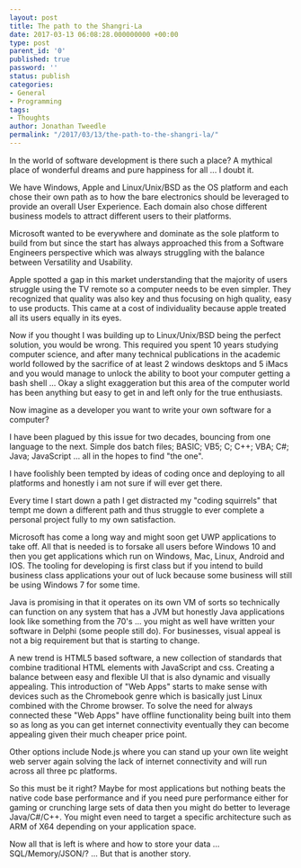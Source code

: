 ```yaml
---
layout: post
title: The path to the Shangri-La
date: 2017-03-13 06:08:28.000000000 +00:00
type: post
parent_id: '0'
published: true
password: ''
status: publish
categories:
- General
- Programming
tags:
- Thoughts
author: Jonathan Tweedle
permalink: "/2017/03/13/the-path-to-the-shangri-la/"
---
```

In the world of software development is there such a place? A mythical place of wonderful dreams and pure happiness for all ... I doubt it.

We have Windows, Apple and Linux/Unix/BSD as the OS platform and each chose their own path as to how the bare electronics should be leveraged to provide an overall User Experience. Each domain also chose different business models to attract different users to their platforms.

Microsoft wanted to be everywhere and dominate as the sole platform to build from but since the start has always approached this from a Software Engineers perspective which was always struggling with the balance between Versatility and Usability.

Apple spotted a gap in this market understanding that the majority of users struggle using the TV remote so a computer needs to be even simpler. They recognized that quality was also key and thus focusing on high quality, easy to use products. This came at a cost of individuality because apple treated all its users equally in its eyes.

Now if you thought I was building up to Linux/Unix/BSD being the perfect solution, you would be wrong. This required you spent 10 years studying computer science, and after many technical publications in the academic world followed by the sacrifice of at least 2 windows desktops and 5 iMacs and you would manage to unlock the ability to boot your computer getting a bash shell ... Okay a slight exaggeration but this area of the computer world has been anything but easy to get in and left only for the true enthusiasts.

Now imagine as a developer you want to write your own software for a computer?

I have been plagued by this issue for two decades, bouncing from one language to the next. Simple dos batch files; BASIC; VB5; C; C++; VBA; C#; Java; JavaScript ... all in the hopes to find "the one".

I have foolishly been tempted by ideas of coding once and deploying to all platforms and honestly i am not sure if will ever get there.

Every time I start down a path I get distracted my "coding squirrels" that tempt me down a different path and thus struggle to ever complete a personal project fully to my own satisfaction.

Microsoft has come a long way and might soon get UWP applications to take off. All that is needed is to forsake all users before Windows 10 and then you get applications which run on Windows, Mac, Linux, Android and IOS. The tooling for developing is first class but if you intend to build business class applications your out of luck because some business will still be using Windows 7 for some time.

Java is promising in that it operates on its own VM of sorts so technically can function on any system that has a JVM but honestly Java applications look like something from the 70's ... you might as well have written your software in Delphi (some people still do). For businesses, visual appeal is not a big requirement but that is starting to change.

A new trend is HTML5 based software, a new collection of standards that combine traditional HTML elements with JavaScript and css. Creating a balance between easy and flexible UI that is also dynamic and visually appealing. This introduction of "Web Apps" starts to make sense with devices such as the Chromebook genre which is basically just Linux combined with the Chrome browser. To solve the need for always connected these "Web Apps" have offline functionality being built into them so as long as you can get internet connectivity eventually they can become appealing given their much cheaper price point.

Other options include Node.js where you can stand up your own lite weight web server again solving the lack of internet connectivity and will run across all three pc platforms.

So this must be it right? Maybe for most applications but nothing beats the native code base performance and if you need pure performance either for gaming or crunching large sets of data then you might do better to leverage Java/C#/C++. You might even need to target a specific architecture such as ARM of X64 depending on your application space.

Now all that is left is where and how to store your data ... SQL/Memory/JSON/? ... But that is another story.